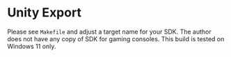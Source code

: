 Unity Export
============

Please see `Makefile` and adjust a target name for your SDK.
The author does not have any copy of SDK for gaming consoles.
This build is tested on Windows 11 only.
